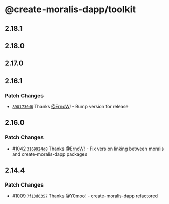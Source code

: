 # @create-moralis-dapp/toolkit

## 2.18.1

## 2.18.0

## 2.17.0

## 2.16.1

### Patch Changes

- [`8981730d6`](https://github.com/MoralisWeb3/Moralis-JS-SDK/commit/8981730d65da048fbd0abd7e48b3fc7fc6084ddc) Thanks [@ErnoW](https://github.com/ErnoW)! - Bump version for release

## 2.16.0

### Patch Changes

- [#1042](https://github.com/MoralisWeb3/Moralis-JS-SDK/pull/1042) [`3169924d8`](https://github.com/MoralisWeb3/Moralis-JS-SDK/commit/3169924d8df7eaa5b08c52e54e22ae18571f353f) Thanks [@ErnoW](https://github.com/ErnoW)! - Fix version linking between moralis and create-moralis-dapp packages

## 2.14.4

### Patch Changes

- [#1009](https://github.com/MoralisWeb3/Moralis-JS-SDK/pull/1009) [`7f13d6357`](https://github.com/MoralisWeb3/Moralis-JS-SDK/commit/7f13d63576f185494eeff249c64e49c55e1cf7aa) Thanks [@Y0moo](https://github.com/Y0moo)! - create-moralis-dapp refactored
